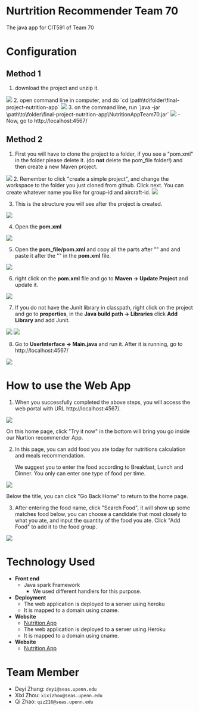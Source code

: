 # Nurtrition Recommender Team 70
The java app for CIT591 of Team 70

# Configuration
## Method 1
1. download the project and unzip it.
<img src='https://github.com/UPenn-CIT599/final-project-nutrition-app/blob/master/images/Screenshot%20at%20Apr%2020%2020-50-52.png'>
2. open command line in computer, and do `cd \path\to\folder\final-project-nutrition-app`
<img src='https://github.com/UPenn-CIT599/final-project-nutrition-app/blob/master/images/Screenshot%20at%20Apr%2020%2020-51-39.png'>
3. on the command line, run `java -jar \path\to\folder\final-project-nutrition-app\NutritionAppTeam70.jar`
<img src='https://github.com/UPenn-CIT599/final-project-nutrition-app/blob/master/images/Screenshot%20at%20Apr%2020%2020-52-12.png'>
- Now, go to http://localhost:4567/

## Method 2
1. First you will have to clone the project to a folder, if you see a "pom.xml" in the folder please delete it. (do **not** delete the pom_file folder!) and then create a new Maven project.
<img src='https://github.com/UPenn-CIT599/final-project-nutrition-app/blob/master/images/1.maven.png'>
2. Remember to click "create a simple project", and change the workspace to the folder you just cloned from github. Click next. You can create whatever name you like for group-id and aircraft-id.
<img src='https://github.com/UPenn-CIT599/final-project-nutrition-app/blob/master/images/2.configure_maven.png'>

3. This is the structure you will see after the project is created.
<img src='https://github.com/UPenn-CIT599/final-project-nutrition-app/blob/master/images/3.pomfile.png'>

4. Open the **pom.xml** 
<img src='https://github.com/UPenn-CIT599/final-project-nutrition-app/blob/master/images/4.replacepom.png'>

5. Open the **pom_file/pom.xml** and copy all the parts after "<dependencies>" and and paste it after the "</version>" in the **pom.xml** file.
<img src='https://github.com/UPenn-CIT599/final-project-nutrition-app/blob/master/images/5.copy.png'>

6. right click on the **pom.xml** file and go to **Maven -> Update Project** and update it.
<img src='https://github.com/UPenn-CIT599/final-project-nutrition-app/blob/master/images/6.updatemaven.png'>

7. If you do not have the Junit library in classpath, right click on the project and go to **properties**, in the **Java build path -> Libraries** click **Add Library** and add Junit.
<img src='https://github.com/UPenn-CIT599/final-project-nutrition-app/blob/master/images/7.enablejunit.png'>
<img src='hhttps://github.com/UPenn-CIT599/final-project-nutrition-app/blob/master/images/8.junit.png'>

8. Go to **UserInterface -> Main.java** and run it. After it is running, go to http://localhost:4567/
<img src='https://github.com/UPenn-CIT599/final-project-nutrition-app/blob/master/images/9.runMain.png'>

# How to use the Web App
1. When you successfully completed the above steps, you will access the web portal with URL http://localhost:4567/.
<img src='https://github.com/UPenn-CIT599/final-project-nutrition-app/blob/master/images/HomePage.png'>

On this home page, click "Try it now" in the bottom will bring you go inside our Nurtion recommender App.

2. In this page, you can add food you ate today for nutritions calculation and meals recommendation.

   We suggest you to enter the food according to Breakfast, Lunch and Dinner. You only can enter one type of food per time.
<img src='https://github.com/UPenn-CIT599/final-project-nutrition-app/blob/master/images/InputFood.png'>

   Below the title, you can click "Go Back Home" to return to the home page.
   
3. After entering the food name, click "Search Food", it will show up some matches food below, you can choose a candidate that most closely to what you ate, and input the quantity of the food you ate. Click "Add Food" to add it to the food group.
<img src='https://github.com/UPenn-CIT599/final-project-nutrition-app/blob/master/images/SearchFood.png'>

# Technology Used
- **Front end**
  - Java spark Framework
  	- We used different handlers for this purpose.
- **Deployment**
  - The web application is deployed to a server using heroku
  - It is mapped to a domain using cname.
- **Website**
  - <a href="http://www.qizhaolouis.com">Nutrition App</a>
  - The web application is deployed to a server using Heroku
  - It is mapped to a domain using cname.
- **Website**
  - <a href="http://www.qizhaolouis.com">Nutrition App</a>

# Team Member
- Deyi Zhang: `deyi@seas.upenn.edu`
- Xixi Zhou: `xixizhou@seas.upenn.edu`
- Qi Zhao: `qiz216@seas.upenn.edu`
